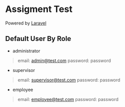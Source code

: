 # Assigment Test
Powered by [Laravel](https://laravel.com)
## Default User By Role
- administrator
> email: admin@test.com
> password: password

- supervisor
> email: supervisor@test.com
> password: password

- employee
> email: employee@test.com
> password: password